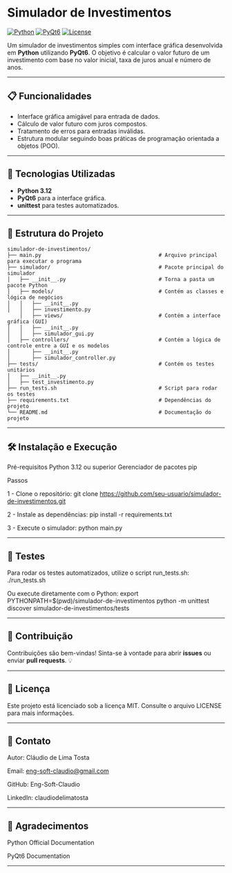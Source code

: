 # Simulador de Investimentos

[![Python](https://img.shields.io/badge/Python-3.12-blue.svg)](https://www.python.org/)
[![PyQt6](https://img.shields.io/badge/PyQt6-%3E=6.0-green.svg)](https://pypi.org/project/PyQt6/)
[![License](https://img.shields.io/badge/License-MIT-yellow.svg)](LICENSE)

Um simulador de investimentos simples com interface gráfica desenvolvida em **Python** utilizando **PyQt6**. O objetivo é calcular o valor futuro de um investimento com base no valor inicial, taxa de juros anual e número de anos.

---

## 📋 Funcionalidades

- Interface gráfica amigável para entrada de dados.
- Cálculo de valor futuro com juros compostos.
- Tratamento de erros para entradas inválidas.
- Estrutura modular seguindo boas práticas de programação orientada a objetos (POO).

---

## 🚀 Tecnologias Utilizadas

- **Python 3.12**
- **PyQt6** para a interface gráfica.
- **unittest** para testes automatizados.

---

## 📂 Estrutura do Projeto

```plaintext
simulador-de-investimentos/
├── main.py                                      # Arquivo principal para executar o programa
├── simulador/                                   # Pacote principal do simulador
│   ├── __init__.py                              # Torna a pasta um pacote Python
│   ├── models/                                  # Contém as classes e lógica de negócios
│   │   ├── __init__.py
│   │   ├── investimento.py
    │   ├── views/                               # Contém a interface gráfica (GUI)
│   │   ├── __init__.py
│   │   ├── simulador_gui.py
│   ├── controllers/                             # Contém a lógica de controle entre a GUI e os modelos
│       ├── __init__.py
│       ├── simulador_controller.py
├── tests/                                       # Contém os testes unitários
│   ├── __init__.py
│   ├── test_investimento.py
├── run_tests.sh                                 # Script para rodar os testes
├── requirements.txt                             # Dependências do projeto
└── README.md                                    # Documentação do projeto
```
---

## 🛠️ Instalação e Execução
Pré-requisitos
Python 3.12 ou superior
Gerenciador de pacotes pip

Passos

1 - Clone o repositório:
git clone https://github.com/seu-usuario/simulador-de-investimentos.git

2 - Instale as dependências:
pip install -r requirements.txt

3 - Execute o simulador:
python main.py

---

## 🧪 Testes
Para rodar os testes automatizados, utilize o script run_tests.sh:
./run_tests.sh

Ou execute diretamente com o Python:
export PYTHONPATH=$(pwd)/simulador-de-investimentos
python -m unittest discover simulador-de-investimentos/tests

---

## 🤝 Contribuição
Contribuições são bem-vindas! Sinta-se à vontade para abrir **issues** ou enviar **pull requests**. 💡

---

## 📝 Licença
Este projeto está licenciado sob a licença MIT. Consulte o arquivo LICENSE para mais informações.

---

## 📧 Contato
Autor: Cláudio de Lima Tosta

Email: eng-soft-claudio@gmail.com

GitHub: Eng-Soft-Claudio

LinkedIn: claudiodelimatosta

---

## 🌟 Agradecimentos
Python Official Documentation

PyQt6 Documentation

---

